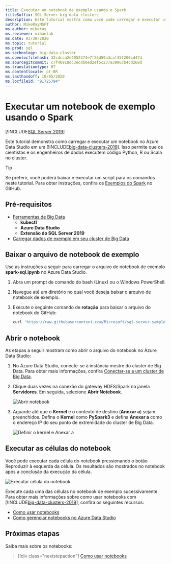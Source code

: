 ```yaml
---
title: Executar um notebook de exemplo usando o Spark
titleSuffix: SQL Server big data clusters
description: Este tutorial mostra como você pode carregar e executar um notebook Spark de exemplo em um cluster de Big Data do SQL Server 2019.
author: MikeRayMSFT
ms.author: mikeray
ms.reviewer: mihaelab
ms.date: 03/30/2020
ms.topic: tutorial
ms.prod: sql
ms.technology: big-data-cluster
ms.openlocfilehash: 32cdcca2e4052374e7f26d59a3caf35f200cd47d
ms.sourcegitcommit: c7f40918dc3ecdb0ed2ef5c237a3996cb4cd268d
ms.translationtype: HT
ms.contentlocale: pt-BR
ms.lasthandoff: 10/05/2020
ms.locfileid: "91725794"
---
```

# <a name="run-a-sample-notebook-using-spark"></a>Executar um notebook de exemplo usando o Spark

[!INCLUDE[SQL Server 2019](../includes/applies-to-version/sqlserver2019.md)]

Este tutorial demonstra como carregar e executar um notebook no Azure Data Studio em um [!INCLUDE[big-data-clusters-2019](../includes/ssbigdataclusters-ver15.md)]. Isso permite que os cientistas e os engenheiros de dados executem código Python, R ou Scala no cluster.

> [!TIP]
> Se preferir, você poderá baixar e executar um script para os comandos neste tutorial. Para obter instruções, confira os [Exemplos do Spark](https://github.com/Microsoft/sql-server-samples/tree/master/samples/features/sql-big-data-cluster/spark) no GitHub.

## <a name="prerequisites"></a><a id="prereqs"></a> Pré-requisitos

- [Ferramentas de Big Data](deploy-big-data-tools.md)
   - **kubectl**
   - **Azure Data Studio**
   - **Extensão do SQL Server 2019**
- [Carregar dados de exemplo em seu cluster de Big Data](tutorial-load-sample-data.md)

## <a name="download-the-sample-notebook-file"></a>Baixar o arquivo de notebook de exemplo

Use as instruções a seguir para carregar o arquivo de notebook de exemplo **spark-sql.ipynb** no Azure Data Studio.

1. Abra um prompt de comando do bash (Linux) ou o Windows PowerShell.

1. Navegue até um diretório no qual você deseja baixar o arquivo de notebook de exemplo.

1. Execute o seguinte comando de **rotação** para baixar o arquivo do notebook do GitHub:

   ```bash
   curl 'https://raw.githubusercontent.com/Microsoft/sql-server-samples/master/samples/features/sql-big-data-cluster/spark/data-loading/transform-csv-files.ipynb' -o transform-csv-files.ipynb
   ```

## <a name="open-the-notebook"></a>Abrir o notebook

As etapas a seguir mostram como abrir o arquivo do notebook no Azure Data Studio:

1. No Azure Data Studio, conecte-se à instância mestre do cluster de Big Data. Para obter mais informações, confira [Conectar-se a um cluster de Big Data](connect-to-big-data-cluster.md).

1. Clique duas vezes na conexão do gateway HDFS/Spark na janela **Servidores**. Em seguida, selecione **Abrir Notebook**.

   ![Abrir notebook](media/notebook-tutorial-spark/azure-data-studio-open-notebook.png)

1. Aguarde até que o **Kernel** e o contexto de destino (**Anexar a**) sejam preenchidos. Defina o **Kernel** como **PySpark3** e defina **Anexar a** como o endereço IP do seu ponto de extremidade do cluster de Big Data.

   ![Definir o kernel e Anexar a](media/notebook-tutorial-spark/set-kernel-and-attach-to.png)

## <a name="run-the-notebook-cells"></a>Executar as células do notebook

Você pode executar cada célula do notebook pressionando o botão Reproduzir à esquerda da célula. Os resultados são mostrados no notebook após a conclusão da execução da célula.

![Executar célula do notebook](media/notebook-tutorial-spark/run-notebook-cell.png)

Execute cada uma das células no notebook de exemplo sucessivamente. Para obter mais informações sobre como usar notebooks com [!INCLUDE[big-data-clusters-2019](../includes/ssbigdataclusters-ss-nover.md)], confira os seguintes recursos:

- [Como usar notebooks](../azure-data-studio/notebooks/notebooks-guidance.md)
- [Como gerenciar notebooks no Azure Data Studio](notebooks-manage-bdc.md)

## <a name="next-steps"></a>Próximas etapas

Saiba mais sobre os notebooks:
> [!div class="nextstepaction"]
> [Como usar notebooks](../azure-data-studio/notebooks/notebooks-guidance.md)